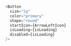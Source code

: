 <!-- REF -->
<!-- https://chakra-ui.com/docs/form/button -->
<!-- https://mui.com/components/buttons/ -->
<!-- https://ant.design/components/button/ -->
<!-- https://getbootstrap.com/docs/4.4/components/buttons/ -->
<!-- https://polaris.shopify.com/components/actions/button#all-examples -->

```javascript
<Button
  size="lg"
  color="primary"
  shape="round"
  startIcon={ArrowLeftIcon}
  isLoading={isLoading}
  disabled={isLoading}
/>
```
